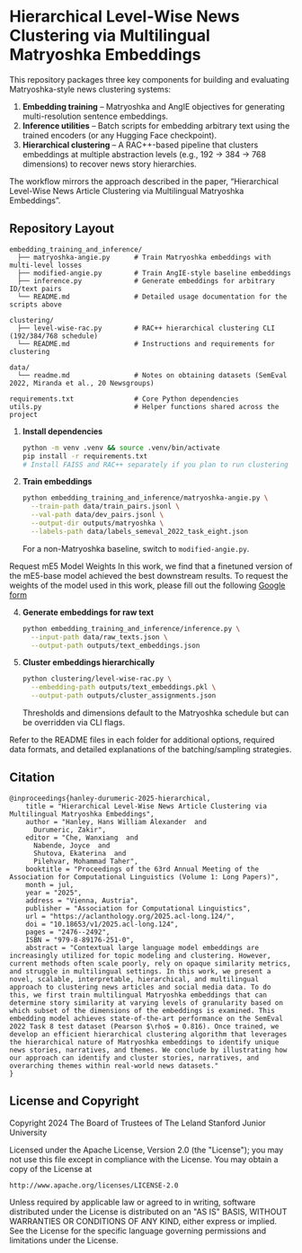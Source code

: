 # Hierarchical Level-Wise News Clustering via Multilingual Matryoshka Embeddings

This repository packages three key components for building and evaluating
Matryoshka-style news clustering systems:

1. **Embedding training** – Matryoshka and AngIE objectives for generating
   multi-resolution sentence embeddings.
2. **Inference utilities** – Batch scripts for embedding arbitrary text using
   the trained encoders (or any Hugging Face checkpoint).
3. **Hierarchical clustering** – A RAC++-based pipeline that clusters
   embeddings at multiple abstraction levels (e.g., 192 → 384 → 768
   dimensions) to recover news story hierarchies.

The workflow mirrors the approach described in the paper, “Hierarchical
Level-Wise News Article Clustering via Multilingual Matryoshka Embeddings”.

## Repository Layout

```
embedding_training_and_inference/
  ├── matryoshka-angie.py      # Train Matryoshka embeddings with multi-level losses
  ├── modified-angie.py        # Train AngIE-style baseline embeddings
  ├── inference.py             # Generate embeddings for arbitrary ID/text pairs
  └── README.md                # Detailed usage documentation for the scripts above

clustering/
  ├── level-wise-rac.py        # RAC++ hierarchical clustering CLI (192/384/768 schedule)
  └── README.md                # Instructions and requirements for clustering

data/
  └── readme.md                # Notes on obtaining datasets (SemEval 2022, Miranda et al., 20 Newsgroups)

requirements.txt               # Core Python dependencies
utils.py                       # Helper functions shared across the project
```

1. **Install dependencies**

   ```bash
   python -m venv .venv && source .venv/bin/activate
   pip install -r requirements.txt
   # Install FAISS and RAC++ separately if you plan to run clustering
   ```

2. **Train embeddings**

   ```bash
   python embedding_training_and_inference/matryoshka-angie.py \
     --train-path data/train_pairs.jsonl \
     --val-path data/dev_pairs.jsonl \
     --output-dir outputs/matryoshka \
     --labels-path data/labels_semeval_2022_task_eight.json
   ```

   For a non-Matryoshka baseline, switch to `modified-angie.py`.

   
Request mE5 Model Weights
In this work, we find that a finetuned version of the mE5-base model achieved the best downstream results. To request the weights of the model used in this work, please fill out the following [Google form](https://forms.gle/ASzCcywsQ4Pd9Eyh6)

4. **Generate embeddings for raw text**

   ```bash
   python embedding_training_and_inference/inference.py \
     --input-path data/raw_texts.json \
     --output-path outputs/text_embeddings.json
   ```

5. **Cluster embeddings hierarchically**

   ```bash
   python clustering/level-wise-rac.py \
     --embedding-path outputs/text_embeddings.pkl \
     --output-path outputs/cluster_assignments.json
   ```

   Thresholds and dimensions default to the Matryoshka schedule but can be
   overridden via CLI flags.

Refer to the README files in each folder for additional options, required
data formats, and detailed explanations of the batching/sampling strategies.

## Citation
```
@inproceedings{hanley-durumeric-2025-hierarchical,
    title = "Hierarchical Level-Wise News Article Clustering via Multilingual Matryoshka Embeddings",
    author = "Hanley, Hans William Alexander  and
      Durumeric, Zakir",
    editor = "Che, Wanxiang  and
      Nabende, Joyce  and
      Shutova, Ekaterina  and
      Pilehvar, Mohammad Taher",
    booktitle = "Proceedings of the 63rd Annual Meeting of the Association for Computational Linguistics (Volume 1: Long Papers)",
    month = jul,
    year = "2025",
    address = "Vienna, Austria",
    publisher = "Association for Computational Linguistics",
    url = "https://aclanthology.org/2025.acl-long.124/",
    doi = "10.18653/v1/2025.acl-long.124",
    pages = "2476--2492",
    ISBN = "979-8-89176-251-0",
    abstract = "Contextual large language model embeddings are increasingly utilized for topic modeling and clustering. However, current methods often scale poorly, rely on opaque similarity metrics, and struggle in multilingual settings. In this work, we present a novel, scalable, interpretable, hierarchical, and multilingual approach to clustering news articles and social media data. To do this, we first train multilingual Matryoshka embeddings that can determine story similarity at varying levels of granularity based on which subset of the dimensions of the embeddings is examined. This embedding model achieves state-of-the-art performance on the SemEval 2022 Task 8 test dataset (Pearson $\rho$ = 0.816). Once trained, we develop an efficient hierarchical clustering algorithm that leverages the hierarchical nature of Matryoshka embeddings to identify unique news stories, narratives, and themes. We conclude by illustrating how our approach can identify and cluster stories, narratives, and overarching themes within real-world news datasets."
}
```

## License and Copyright

Copyright 2024 The Board of Trustees of The Leland Stanford Junior University

Licensed under the Apache License, Version 2.0 (the "License");
you may not use this file except in compliance with the License.
You may obtain a copy of the License at

    http://www.apache.org/licenses/LICENSE-2.0

Unless required by applicable law or agreed to in writing, software
distributed under the License is distributed on an "AS IS" BASIS,
WITHOUT WARRANTIES OR CONDITIONS OF ANY KIND, either express or implied.
See the License for the specific language governing permissions and
limitations under the License.
